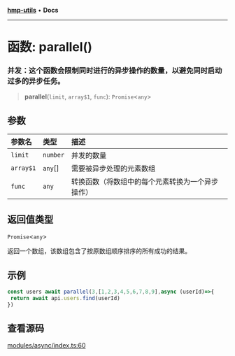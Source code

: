 [**hmp-utils**](../README.md) • **Docs**

***

# 函数: parallel()

### 并发：这个函数会限制同时进行的异步操作的数量，以避免同时启动过多的异步任务。

> **parallel**(`limit`, `array$1`, `func`): `Promise`\<`any`\>

## 参数

| 参数名 | 类型 | 描述 |
| :------ | :------ | :------ |
| `limit` | `number` | 并发的数量 |
| `array$1` | `any`[] | 需要被异步处理的元素数组 |
| `func` | `any` | 转换函数（将数组中的每个元素转换为一个异步操作） |

## 返回值类型

`Promise`\<`any`\>

返回一个数组，该数组包含了按原数组顺序排序的所有成功的结果。

## 示例

```ts
const users await parallel(3,[1,2,3,4,5,6,7,8,9],async (userId)=>{
 return await api.users.find(userId)
})
```

## 查看源码

[modules/async/index.ts:60](https://github.com/hmp1049127947/hmp-utils/blob/dee7627dd7f5e043cd0494e8f8fdc05ccdb65423/src/modules/async/index.ts#L60)
